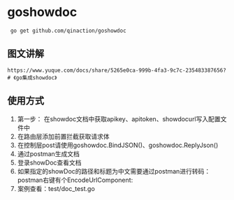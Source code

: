 # goshowdoc

```
 go get github.com/qinaction/goshowdoc
```


## 图文讲解

```
https://www.yuque.com/docs/share/5265e0ca-999b-4fa3-9c7c-235483387656?# 《go集成showdoc》
```

## 使用方式
1. 第一步： 在showdoc文档中获取apikey、apitoken、showdocurl写入配置文件中
2. 在路由层添加前置拦截获取请求体
3. 在控制层post请使用goshowdoc.BindJSON()、goshowdoc.ReplyJson()
4. 通过postman生成文档
5. 登录showDoc查看文档
6. 如果指定的showDoc的路径和标题为中文需要通过postman进行转码： 
   postman右键有个EncodeUrlComponent:
7. 案例查看：test/doc_test.go
 

   
    